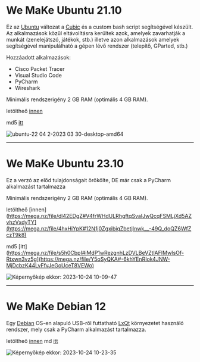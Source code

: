 # We MaKe Ubuntu 21.10

Ez az [Ubuntu](https://ubuntu.com/) változat a [Cubic](https://github.com/PJ-Singh-001/Cubic) és a custom bash script segítségével készült.
Az alkalmazások közűl eltávolításra kerültek azok, amelyek zavarhatják a munkát (zenelejátszó, játékok, stb.) illetve azon alkalmazások amelyek segítségével manipulálható a gépen lévő rendszer (telepítő, GParted, stb.)

Hozzáadott alkalmazások:
- Cisco Packet Tracer
- Visual Studio Code
- PyCharm
- Wireshark

Minimális rendszerigény 2 GB RAM (optimális 4 GB RAM).
  
letöltheő [innen](https://mega.nz/file/dl42EDgZ#V4frWHdULRhgftqSvaIJwQcqFSMLjXd5AZvhzVxdyTY)

md5 [itt](https://mega.nz/file/s5h0CbpI#iMdP1wRezgnhLzDVLBeVZtlAFIMwIsOf-Rtxwn3vz5g)

![ubuntu-22 04 2-2023 03 30-desktop-amd64](https://user-images.githubusercontent.com/53403093/229079695-5b2e9097-4e0b-4904-a5a6-f24abce2bcce.png)

---

# We MaKe Ubuntu 23.10

Ez a verzó az előd tulajdonságait örökölte, DE már csak a PyCharm alkalmazást tartalmazza

Minimális rendszerigény 2 GB RAM (optimális 4 GB RAM).
  
letöltheő [innen](https://mega.nz/file/dl42EDgZ#V4frWHdULRhgftqSvaIJwQcqFSMLjXd5AZvhzVxdyTY](https://mega.nz/file/4hxHiYpK#12N1j0ZgxibiqZbetjInwk__-49Q_doQZ6WfZczT9k8)

md5 [itt](https://mega.nz/file/s5h0CbpI#iMdP1wRezgnhLzDVLBeVZtlAFIMwIsOf-Rtxwn3vz5g](https://mega.nz/file/Y5oSyQKA#-6khYEnRIok4JNW-MjDcbzK44LvFfvJeGoUceT8VEWo)

![Képernyőkép ekkor: 2023-10-24 10-09-47](https://github.com/sandorkakuk/custom/assets/53403093/80b719ad-7071-45c7-9eca-25e2f8cd745a)


---

# We MaKe Debian 12

Egy [Debian](https://www.debian.org/) OS-en alapuló USB-ről futtatható [LxQt](https://lxqt-project.org/) környezetet használó rendszer, mely csak a PyCharm alkalmazást tartalmazza.

letöltheő [innen](https://mega.nz/file/MogFGArS#hNXKbYUXB7VCQDBxaqhUNevPsiYklu00A2nwbLMxuzI)
md [itt](https://mega.nz/file/MswR1boJ#FxIBaeAd4j9E3-aQ-QcTFTba2YelIGxmsCeqfwMOhcw)

![Képernyőkép ekkor: 2023-10-24 10-23-35](https://github.com/sandorkakuk/custom/assets/53403093/afc94eea-e74d-4e1f-b561-c5c9a44225ef)
